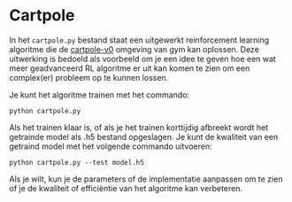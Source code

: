 # Cartpole

In het `cartpole.py` bestand staat een uitgewerkt reinforcement learning algoritme die de [cartpole-v0](https://gym.openai.com/envs/CartPole-v0/) omgeving van gym kan oplossen. Deze uitwerking is bedoeld als voorbeeld om je een idee te geven hoe een wat meer geadvanceerd RL algoritme er uit kan komen te zien om een complex(er) probleem op te kunnen lossen.

Je kunt het algoritme trainen met het commando:

```python cartpole.py```

Als het trainen klaar is, of als je het trainen korttijdig afbreekt wordt het getrainde model als .h5 bestand opgeslagen. Je kunt de kwaliteit van een getraind model met het volgende commando uitvoeren:

```python cartpole.py --test model.h5```

Als je wilt, kun je de parameters of de implementatie aanpassen om te zien of je de kwaliteit of efficiëntie van het algoritme kan verbeteren. 
